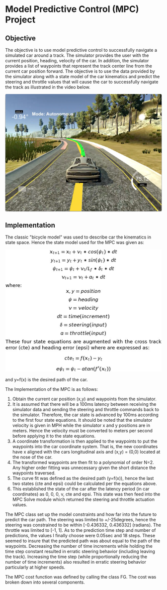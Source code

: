 # Model Predictive Control (MPC) Project

## Objective
The objective is to use model predictive control to successfully navigate a simulated car around a track.  The simulator provides the user with the current position, heading, velocity of the car.  In addition, the simulator provides a list of waypoints that represent the track center line from the current car position forward. The objective is to use the data provided by the simulator along with a state model of the car kinematics and predict the steering and throttle values that will cause the car to successfully navigate the track as illustrated in the video below.

[![Successful Completion Track Navigation](./figures/MPC_Picture.png)](./figures/MPC_Video.mov)

## Implementation
The classic "bicycle model" was used to describe car the kinematics in state space.  Hence the state model used for the MPC was given as:

![State Equations](./figures/State_Equations.jpg)

and y=f(x) is the desired path of the car.

The Implementation of the MPC is as follows:
1. Obtain the current car position (x,y) and waypoints from the simulator.
2. It is assumed that there will be a 100ms latency between receiving the simulator data and sending the steering and throttle commands back to the simulator.  Therefore, the car state is advanced by 100ms according to the first four state equations.  It should be noted that the simulator velocity is given in MPH while the simulator x and y positions are in meters.  Hence the velocity must be converted to meters per second before applying it to the state equations.
3. A coordinate transformation is then applied to the waypoints to put the waypoints into the car coordinate system.  That is, the new coordinates have x aligned with the cars longitudinal axis and (x,y) = (0,0) located at the nose of the car.
4. The transformed waypoints are then fit to a polynomial of order N=2.  Any higher order fitting was unnecessary given the short distance the waypoints traversed.
5. The curve fit was defined as the desired path (y=f(x)), hence the last two states (cte and epsi) could be calculated per the equations above.
6. This established the state of the car after the latency period (in car coordinates) as 0, 0, 0, v, cte and epsi.  This state was then feed into the MPC Solve module which returned the steering and throttle actuation values.

The MPC class set up the model constraints and how far into the future to predict the car path.  The steering was limited to +/-25degrees, hence the steering was constrained to be within [-0.436332, 0.436332] (radians).  The throttle was limited to [-1, 1]. As to the prediction time step and number of predictions, the values I finally choose were 0.05sec and 18 steps.  These seemed to insure that the predicted path was about equal to the path of the waypoints.  Decreasing the number of time increments while holding the time step constant resulted in erratic steering behavior (including leaving the track).  Increasing the time step (while proportionally reducing the number of time increments) also resulted in erratic steering behavior particularly at higher speeds.

The MPC cost function was defined by calling the class FG.  The cost was broken down into several components.
